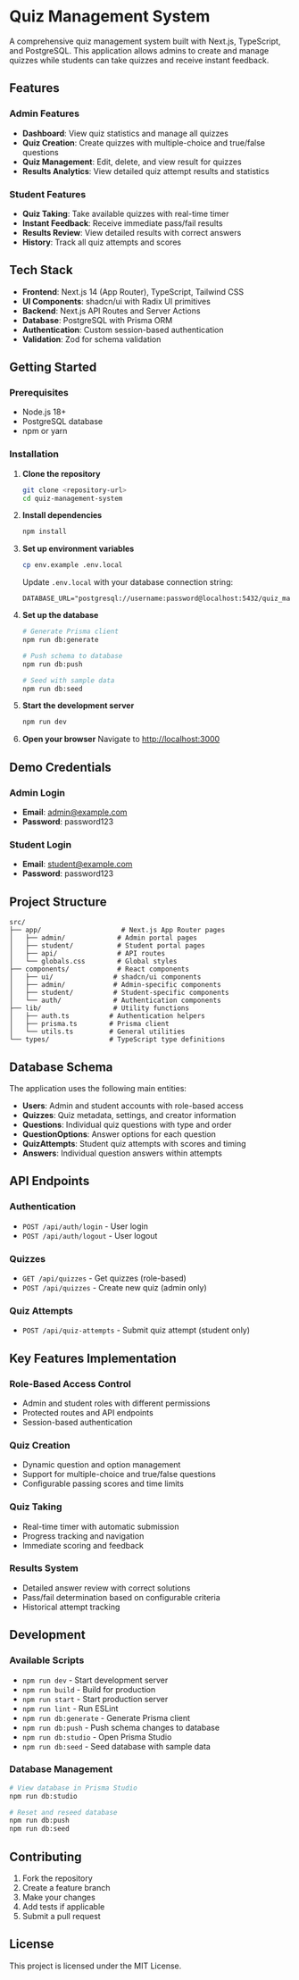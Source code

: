 # Quiz Management System

A comprehensive quiz management system built with Next.js, TypeScript, and PostgreSQL. This application allows admins to create and manage quizzes while students can take quizzes and receive instant feedback.

## Features

### Admin Features
- **Dashboard**: View quiz statistics and manage all quizzes
- **Quiz Creation**: Create quizzes with multiple-choice and true/false questions
- **Quiz Management**: Edit, delete, and view result for quizzes
- **Results Analytics**: View detailed quiz attempt results and statistics

### Student Features
- **Quiz Taking**: Take available quizzes with real-time timer
- **Instant Feedback**: Receive immediate pass/fail results
- **Results Review**: View detailed results with correct answers
- **History**: Track all quiz attempts and scores

## Tech Stack

- **Frontend**: Next.js 14 (App Router), TypeScript, Tailwind CSS
- **UI Components**: shadcn/ui with Radix UI primitives
- **Backend**: Next.js API Routes and Server Actions
- **Database**: PostgreSQL with Prisma ORM
- **Authentication**: Custom session-based authentication
- **Validation**: Zod for schema validation

## Getting Started

### Prerequisites

- Node.js 18+ 
- PostgreSQL database
- npm or yarn

### Installation

1. **Clone the repository**
   ```bash
   git clone <repository-url>
   cd quiz-management-system
   ```

2. **Install dependencies**
   ```bash
   npm install
   ```

3. **Set up environment variables**
   ```bash
   cp env.example .env.local
   ```
   
   Update `.env.local` with your database connection string:
   ```
   DATABASE_URL="postgresql://username:password@localhost:5432/quiz_management"
   ```

4. **Set up the database**
   ```bash
   # Generate Prisma client
   npm run db:generate
   
   # Push schema to database
   npm run db:push
   
   # Seed with sample data
   npm run db:seed
   ```

5. **Start the development server**
   ```bash
   npm run dev
   ```

6. **Open your browser**
   Navigate to [http://localhost:3000](http://localhost:3000)

## Demo Credentials

### Admin Login
- **Email**: admin@example.com
- **Password**: password123

### Student Login
- **Email**: student@example.com
- **Password**: password123

## Project Structure

```
src/
├── app/                    # Next.js App Router pages
│   ├── admin/             # Admin portal pages
│   ├── student/           # Student portal pages
│   ├── api/               # API routes
│   └── globals.css        # Global styles
├── components/            # React components
│   ├── ui/               # shadcn/ui components
│   ├── admin/            # Admin-specific components
│   ├── student/          # Student-specific components
│   └── auth/             # Authentication components
├── lib/                  # Utility functions
│   ├── auth.ts          # Authentication helpers
│   ├── prisma.ts        # Prisma client
│   └── utils.ts         # General utilities
└── types/               # TypeScript type definitions
```

## Database Schema

The application uses the following main entities:

- **Users**: Admin and student accounts with role-based access
- **Quizzes**: Quiz metadata, settings, and creator information
- **Questions**: Individual quiz questions with type and order
- **QuestionOptions**: Answer options for each question
- **QuizAttempts**: Student quiz attempts with scores and timing
- **Answers**: Individual question answers within attempts

## API Endpoints

### Authentication
- `POST /api/auth/login` - User login
- `POST /api/auth/logout` - User logout

### Quizzes
- `GET /api/quizzes` - Get quizzes (role-based)
- `POST /api/quizzes` - Create new quiz (admin only)

### Quiz Attempts
- `POST /api/quiz-attempts` - Submit quiz attempt (student only)

## Key Features Implementation

### Role-Based Access Control
- Admin and student roles with different permissions
- Protected routes and API endpoints
- Session-based authentication

### Quiz Creation
- Dynamic question and option management
- Support for multiple-choice and true/false questions
- Configurable passing scores and time limits

### Quiz Taking
- Real-time timer with automatic submission
- Progress tracking and navigation
- Immediate scoring and feedback

### Results System
- Detailed answer review with correct solutions
- Pass/fail determination based on configurable criteria
- Historical attempt tracking

## Development

### Available Scripts

- `npm run dev` - Start development server
- `npm run build` - Build for production
- `npm run start` - Start production server
- `npm run lint` - Run ESLint
- `npm run db:generate` - Generate Prisma client
- `npm run db:push` - Push schema changes to database
- `npm run db:studio` - Open Prisma Studio
- `npm run db:seed` - Seed database with sample data

### Database Management

```bash
# View database in Prisma Studio
npm run db:studio

# Reset and reseed database
npm run db:push
npm run db:seed
```

## Contributing

1. Fork the repository
2. Create a feature branch
3. Make your changes
4. Add tests if applicable
5. Submit a pull request

## License

This project is licensed under the MIT License.
